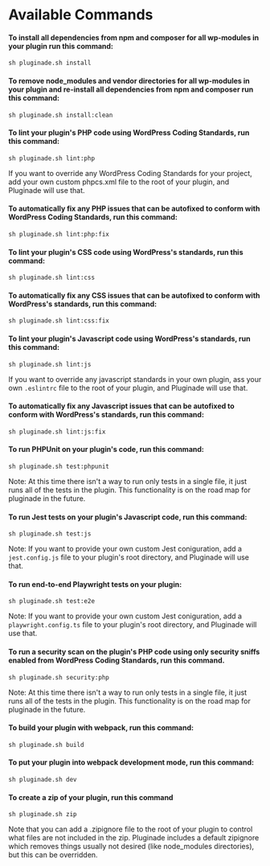 # Available Commands

#### To install all dependencies from npm and composer for all wp-modules in your plugin run this command:
`sh pluginade.sh install`

#### To remove node_modules and vendor directories for all wp-modules in your plugin and re-install all dependencies from npm and composer run this command:
`sh pluginade.sh install:clean`

#### To lint your plugin's PHP code using WordPress Coding Standards, run this command:
`sh pluginade.sh lint:php`

If you want to override any WordPress Coding Standards for your project, add your own custom phpcs.xml file to the root of your plugin, and Pluginade will use that.

#### To automatically fix any PHP issues that can be autofixed to conform with WordPress Coding Standards, run this command:
`sh pluginade.sh lint:php:fix`

#### To lint your plugin's CSS code using WordPress's standards, run this command:
`sh pluginade.sh lint:css`

#### To automatically fix any CSS issues that can be autofixed to conform with WordPress's standards, run this command:
`sh pluginade.sh lint:css:fix`

#### To lint your plugin's Javascript code using WordPress's standards, run this command:
`sh pluginade.sh lint:js`

If you want to override any javascript standards in your own plugin, ass your own `.eslintrc` file to the root of your plugin, and Pluginade will use that.

#### To automatically fix any Javascript issues that can be autofixed to conform with WordPress's standards, run this command:
`sh pluginade.sh lint:js:fix`

#### To run PHPUnit on your plugin's code, run this command:
`sh pluginade.sh test:phpunit`

Note: At this time there isn't a way to run only tests in a single file, it just runs all of the tests in the plugin. This functionality is on the road map for pluginade in the future.

#### To run Jest tests on your plugin's Javascript code, run this command:
`sh pluginade.sh test:js`

Note: If you want to provide your own custom Jest coniguration, add a `jest.config.js` file to your plugin's root directory, and Pluginade will use that.

#### To run end-to-end Playwright tests on your plugin:
`sh pluginade.sh test:e2e`

Note: If you want to provide your own custom Jest coniguration, add a `playwright.config.ts` file to your plugin's root directory, and Pluginade will use that.

#### To run a security scan on the plugin's PHP code using only security sniffs enabled from WordPress Coding Standards, run this command.
`sh pluginade.sh security:php`

Note: At this time there isn't a way to run only tests in a single file, it just runs all of the tests in the plugin. This functionality is on the road map for pluginade in the future.

#### To build your plugin with webpack, run this command:
`sh pluginade.sh build`

#### To put your plugin into webpack development mode, run this command:
`sh pluginade.sh dev`

#### To create a zip of your plugin, run this command
`sh pluginade.sh zip`

Note that you can add a .zipignore file to the root of your plugin to control what files are not included in the zip. Pluginade includes a default zipignore which removes things usually not desired (like node_modules directories), but this can be overridden.